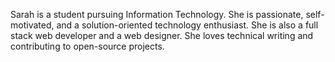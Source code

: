 Sarah is a student pursuing Information Technology. She is passionate, self-motivated, and a solution-oriented technology enthusiast. She is also a full stack web developer and a web designer. She loves technical writing and contributing to open-source projects.